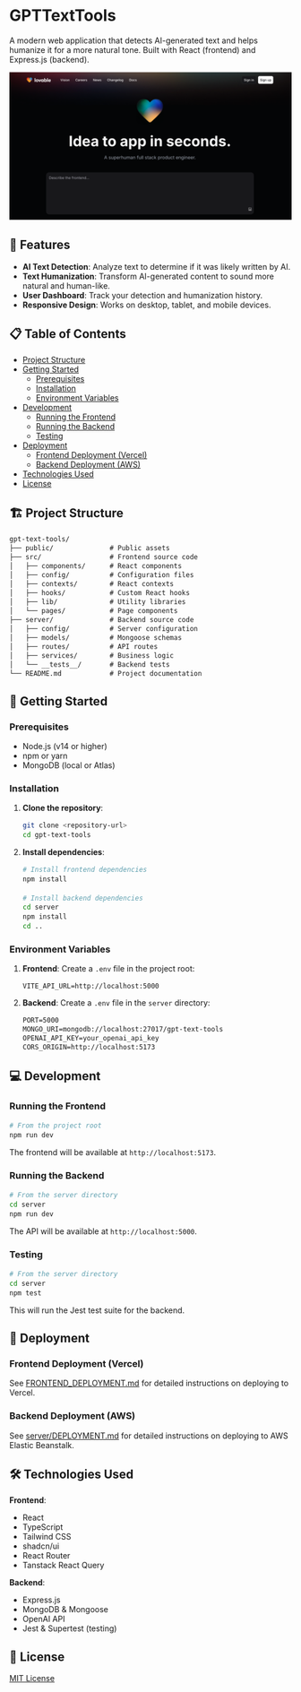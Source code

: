 
# GPTTextTools

A modern web application that detects AI-generated text and helps humanize it for a more natural tone. Built with React (frontend) and Express.js (backend).

![GPTTextTools Banner](public/og-image.png)

## 🚀 Features

- **AI Text Detection**: Analyze text to determine if it was likely written by AI.
- **Text Humanization**: Transform AI-generated content to sound more natural and human-like.
- **User Dashboard**: Track your detection and humanization history.
- **Responsive Design**: Works on desktop, tablet, and mobile devices.

## 📋 Table of Contents

- [Project Structure](#project-structure)
- [Getting Started](#getting-started)
  - [Prerequisites](#prerequisites)
  - [Installation](#installation)
  - [Environment Variables](#environment-variables)
- [Development](#development)
  - [Running the Frontend](#running-the-frontend)
  - [Running the Backend](#running-the-backend)
  - [Testing](#testing)
- [Deployment](#deployment)
  - [Frontend Deployment (Vercel)](#frontend-deployment-vercel)
  - [Backend Deployment (AWS)](#backend-deployment-aws)
- [Technologies Used](#technologies-used)
- [License](#license)

## 🏗️ Project Structure

```
gpt-text-tools/
├── public/              # Public assets
├── src/                 # Frontend source code
│   ├── components/      # React components
│   ├── config/          # Configuration files
│   ├── contexts/        # React contexts
│   ├── hooks/           # Custom React hooks
│   ├── lib/             # Utility libraries
│   └── pages/           # Page components
├── server/              # Backend source code
│   ├── config/          # Server configuration
│   ├── models/          # Mongoose schemas
│   ├── routes/          # API routes
│   ├── services/        # Business logic
│   └── __tests__/       # Backend tests
└── README.md            # Project documentation
```

## 🚦 Getting Started

### Prerequisites

- Node.js (v14 or higher)
- npm or yarn
- MongoDB (local or Atlas)

### Installation

1. **Clone the repository**:
   ```bash
   git clone <repository-url>
   cd gpt-text-tools
   ```

2. **Install dependencies**:
   ```bash
   # Install frontend dependencies
   npm install
   
   # Install backend dependencies
   cd server
   npm install
   cd ..
   ```

### Environment Variables

1. **Frontend**: Create a `.env` file in the project root:
   ```
   VITE_API_URL=http://localhost:5000
   ```

2. **Backend**: Create a `.env` file in the `server` directory:
   ```
   PORT=5000
   MONGO_URI=mongodb://localhost:27017/gpt-text-tools
   OPENAI_API_KEY=your_openai_api_key
   CORS_ORIGIN=http://localhost:5173
   ```

## 💻 Development

### Running the Frontend

```bash
# From the project root
npm run dev
```

The frontend will be available at `http://localhost:5173`.

### Running the Backend

```bash
# From the server directory
cd server
npm run dev
```

The API will be available at `http://localhost:5000`.

### Testing

```bash
# From the server directory
cd server
npm test
```

This will run the Jest test suite for the backend.

## 🚢 Deployment

### Frontend Deployment (Vercel)

See [FRONTEND_DEPLOYMENT.md](FRONTEND_DEPLOYMENT.md) for detailed instructions on deploying to Vercel.

### Backend Deployment (AWS)

See [server/DEPLOYMENT.md](server/DEPLOYMENT.md) for detailed instructions on deploying to AWS Elastic Beanstalk.

## 🛠️ Technologies Used

**Frontend**:
- React
- TypeScript
- Tailwind CSS
- shadcn/ui
- React Router
- Tanstack React Query

**Backend**:
- Express.js
- MongoDB & Mongoose
- OpenAI API
- Jest & Supertest (testing)

## 📄 License

[MIT License](LICENSE)
